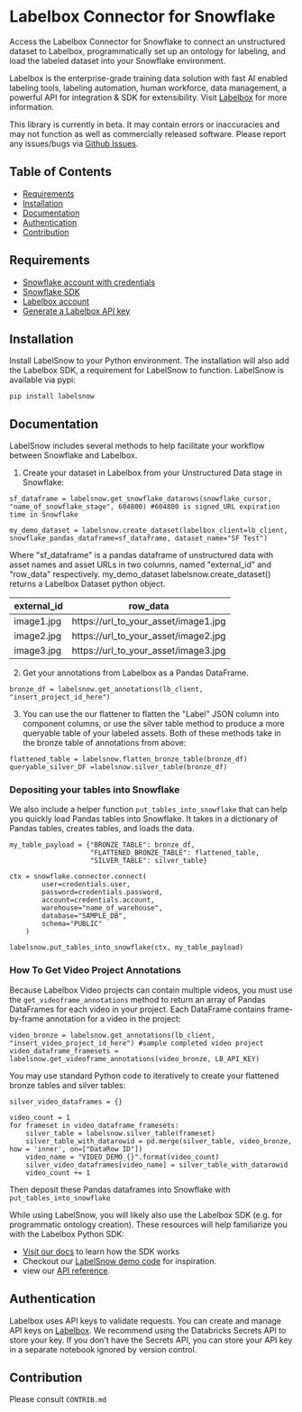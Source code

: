 # Labelbox Connector for Snowflake

Access the Labelbox Connector for Snowflake to connect an unstructured dataset to Labelbox, programmatically set up an ontology for labeling, and load the labeled dataset into your Snowflake environment. 

Labelbox is the enterprise-grade training data solution with fast AI enabled labeling tools, labeling automation, human workforce, data management, a powerful API for integration & SDK for extensibility. Visit [Labelbox](http://labelbox.com/) for more information.

This library is currently in beta. It may contain errors or inaccuracies and may not function as well as commercially released software. Please report any issues/bugs via [Github Issues](https://github.com/Labelbox/labelsnow/issues).


## Table of Contents

* [Requirements](#requirements)
* [Installation](#installation)
* [Documentation](#documentation)
* [Authentication](#authentication)
* [Contribution](#contribution)

## Requirements

* [Snowflake account with credentials](https://signup.snowflake.com/)
* [Snowflake SDK](https://pypi.org/project/snowflake-connector-python/)
* [Labelbox account](http://app.labelbox.com/)
* [Generate a Labelbox API key](https://labelbox.com/docs/api/getting-started#create_api_key)

## Installation

Install LabelSnow to your Python environment. The installation will also add the Labelbox SDK, a requirement for LabelSnow to function. LabelSnow is available via pypi: 

```
pip install labelsnow
```

## Documentation

LabelSnow includes several methods to help facilitate your workflow between Snowflake and Labelbox. 

1. Create your dataset in Labelbox from your Unstructured Data stage in Snowflake: 

```
sf_dataframe = labelsnow.get_snowflake_datarows(snowflake_cursor, "name_of_snowflake_stage", 604800) #604800 is signed_URL expiration time in Snowflake

my_demo_dataset = labelsnow.create_dataset(labelbox_client=lb_client, snowflake_pandas_dataframe=sf_dataframe, dataset_name="SF Test")
```
Where "sf_dataframe" is a pandas dataframe of unstructured data with asset names and asset URLs in two columns, named "external_id" and "row_data" respectively. my_demo_dataset labelsnow.create_dataset() returns a Labelbox Dataset python object. 

| external_id | row_data                             |
|-------------|--------------------------------------|
| image1.jpg  | https://url_to_your_asset/image1.jpg |
| image2.jpg  | https://url_to_your_asset/image2.jpg |
| image3.jpg  | https://url_to_your_asset/image3.jpg |

2. Get your annotations from Labelbox as a Pandas DataFrame. 
```
bronze_df = labelsnow.get_annotations(lb_client, "insert_project_id_here")
```

3. You can use the our flattener to flatten the "Label" JSON column into component columns, or use the silver table method to produce a more queryable table of your labeled assets. Both of these methods take in the bronze table of annotations from above: 

```
flattened_table = labelsnow.flatten_bronze_table(bronze_df)
queryable_silver_DF =labelsnow.silver_table(bronze_df)
```
### Depositing your tables into Snowflake

We also include a helper function `put_tables_into_snowflake` that can help you quickly load Pandas tables into Snowflake. It takes in a dictionary of Pandas tables, creates tables, and loads the data.

```
my_table_payload = {"BRONZE_TABLE": bronze_df,
                    "FLATTENED_BRONZE_TABLE": flattened_table,
                    "SILVER_TABLE": silver_table}
                    
ctx = snowflake.connector.connect(
        user=credentials.user,
        password=credentials.password,
        account=credentials.account,
        warehouse="name_of_warehouse",
        database="SAMPLE_DB",
        schema="PUBLIC"
    )

labelsnow.put_tables_into_snowflake(ctx, my_table_payload)
```

### How To Get Video Project Annotations

Because Labelbox Video projects can contain multiple videos, you must use the `get_videoframe_annotations` method to return an array of Pandas DataFrames for each video in your project. Each DataFrame contains frame-by-frame annotation for a video in the project: 

```
video_bronze = labelsnow.get_annotations(lb_client, "insert_video_project_id_here") #sample completed video project
video_dataframe_framesets = labelsnow.get_videoframe_annotations(video_bronze, LB_API_KEY)
```

You may use standard Python code to  iteratively to create your flattened bronze tables and silver tables: 
```
silver_video_dataframes = {} 

video_count = 1
for frameset in video_dataframe_framesets:
    silver_table = labelsnow.silver_table(frameset)
    silver_table_with_datarowid = pd.merge(silver_table, video_bronze, how = 'inner', on=["DataRow ID"])
    video_name = "VIDEO_DEMO_{}".format(video_count)
    silver_video_dataframes[video_name] = silver_table_with_datarowid
    video_count += 1
```
Then deposit these Pandas dataframes into Snowflake with `put_tables_into_snowflake`


While using LabelSnow, you will likely also use the Labelbox SDK (e.g. for programmatic ontology creation). These resources will help familiarize you with the Labelbox Python SDK: 
* [Visit our docs](https://labelbox.com/docs/python-api) to learn how the SDK works
* Checkout our [LabelSnow demo code](https://github.com/Labelbox/labelsnow/tree/main/demo) for inspiration.
* view our [API reference](https://labelbox.com/docs/python-api/api-reference).

## Authentication

Labelbox uses API keys to validate requests. You can create and manage API keys on [Labelbox](https://app.labelbox.com/account/api-keys). We recommend using the Databricks Secrets API to store your key. If you don't have the Secrets API, you can store your API key in a separate notebook ignored by version control. 


## Contribution
Please consult `CONTRIB.md`


